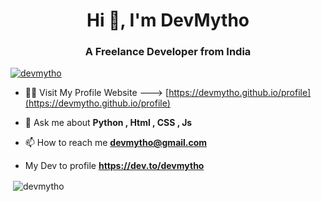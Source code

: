 <h1 align="center">Hi 👋, I'm DevMytho</h1>
<h3 align="center">A Freelance Developer from India</h3>

<p align="left"> <a href="https://twitter.com/imdevmytho" target="blank"><img src="https://img.shields.io/twitter/follow/devmytho?logo=twitter&style=for-the-badge" alt="devmytho" /></a> </p>

- 👨‍💻 Visit My Profile Website ---> [https://devmytho.github.io/profile](https://devmytho.github.io/profile)

- 💬 Ask me about **Python , Html , CSS , Js**

- 📫 How to reach me **devmytho@gmail.com**

- My Dev to profile **https://dev.to/devmytho**

<p>&nbsp;<img align="center" src="https://github-readme-stats.vercel.app/api?username=devmytho&show_icons=true&locale=en" alt="devmytho" /></p>
